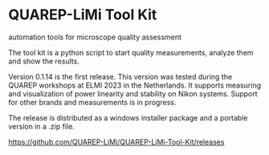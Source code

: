 # QUAREP-LiMi Tool Kit
automation tools for microscope quality assessment

The tool kit is a python script to start quality measurements, analyze them and show the results.

Version 0.1.14 is the first release.
This version was tested during the QUAREP workshops at ELMI 2023 in the Netherlands.
It supports measuring and visualization of power linearity and stability on Nikon systems.
Support for other brands and measurements is in progress.

The release is distributed as a windows installer package and a portable version in a .zip file.

https://github.com/QUAREP-LiMi/QUAREP-LiMi-Tool-Kit/releases
